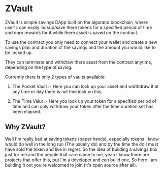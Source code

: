 # ZVault

ZVault is simple savings DApp built on the algorand blockchain, where user's can easily lockup/save there tokens for a specified period of time and earn rewards for it while there asset is saved on the contract.

To use the contract you only need to connect your wallet and create a new savings plan and duration of the savings and the amount you would like to be locked up.

They can terminate and withdraw there asset from the contract anytime, depending on the type of saving.

Currently there is only 2 types of vaults available:

1. The Pocket Vault :- Here you can lock up your asset and widthdraw it at any time or day there is not tme lock on this.

2. The Time Valut :- Here you lock up your token for a specified period of time and can only withdraw your token after the time duration set has been elapsed.



## Why ZVault? 

Well I'm really bad at saving tokens (paper hands), especially tokens I know would do well in the long run (The usually do) and by the time the do I must have sold the token and live in regret. So the idea of building a savings box just for me and the people that care came to me, yeah I know there are projects that offer this, but I'm a developer and can build one, So here I am building it out you're welcomed to join (it's open source after all).
